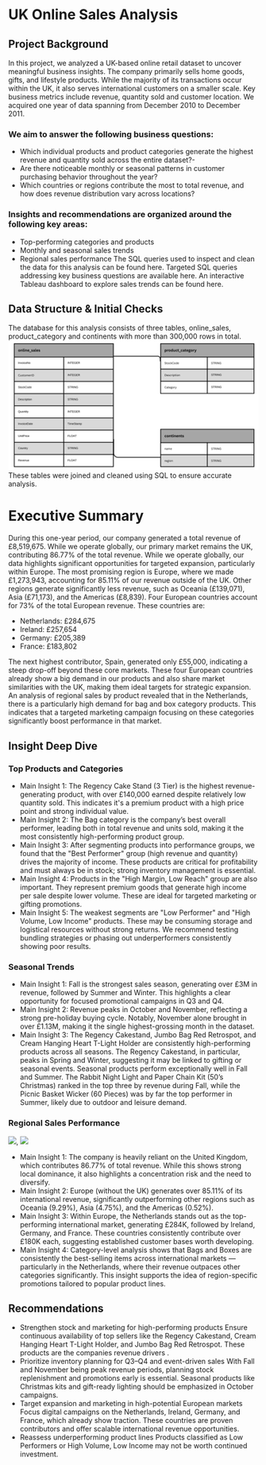 # UK Online Sales Analysis
## Project Background
In this project, we analyzed a UK-based online retail dataset to uncover meaningful business insights. The company primarily sells home goods, gifts, and lifestyle products. While the majority of its transactions occur within the UK, it also serves international customers on a smaller scale. Key business metrics include revenue, quantity sold and customer location. We acquired one year of data spanning from December 2010 to December 2011.
### We aim to answer the following business questions:
-	Which individual products and product categories generate the highest revenue and quantity sold across the entire dataset?-
-	Are there noticeable monthly or seasonal patterns in customer purchasing behavior throughout the year?
-	Which countries or regions contribute the most to total revenue, and how does revenue distribution vary across locations?
### Insights and recommendations are organized around the following key areas:
-	Top-performing categories and products
-	Monthly and seasonal sales trends
-	Regional sales performance
The SQL queries used to inspect and clean the data for this analysis can be found here.
Targeted SQL queries addressing key business questions are available here.
An interactive Tableau dashboard to explore sales trends can be found here.
## Data Structure & Initial Checks
The database for this analysis consists of three tables, online_sales, product_category and continents with more than 300,000 rows in total.
![](images/data_structure.png)
These tables were joined and cleaned using SQL to ensure accurate analysis.
# Executive Summary

During this one-year period, our company generated a total revenue of £8,519,675. While we operate globally, our primary market remains the UK, contributing 86.77% of the total revenue. While we operate globally, our data highlights significant opportunities for targeted expansion, particularly within Europe.
The most promising region is Europe, where we made £1,273,943, accounting for 85.11% of our revenue outside of the UK. Other regions generate significantly less revenue, such as Oceania (£139,071), Asia (£71,173), and the Americas (£8,839).
Four European countries account for 73% of the total European revenue. These countries are:

- Netherlands: £284,675
- Ireland: £257,654
- Germany: £205,389
- France: £183,802

The next highest contributor, Spain, generated only £55,000, indicating a steep drop-off beyond these core markets. These four European countries already show a big demand in our products and also share  market similarities with the UK, making them ideal targets for strategic expansion.
An analysis of regional sales by product revealed that in the Netherlands, there is a particularly high demand for bag and box category products. This indicates  that a  targeted marketing campaign focusing on these categories significantly boost performance in that market.

## Insight Deep Dive
### Top Products and Categories
- Main Insight 1: The Regency Cake Stand (3 Tier) is the highest revenue-generating product, with over £140,000 earned despite relatively low quantity sold. This indicates it's a premium product with a high price point and strong individual value.
- Main Insight 2: The Bag category is the company’s best overall performer, leading both in total revenue and units sold, making it the most consistently high-performing product group.
- Main Insight 3: After segmenting products into performance groups, we found that the "Best Performer" group (high revenue and quantity) drives the majority of income. These products are critical for profitability and must always be in stock; strong inventory management is essential.
- Main Insight 4: Products in the "High Margin, Low Reach" group are also important. They represent premium goods that generate high income per sale despite lower volume. These are ideal for targeted marketing or gifting promotions.
- Main Insight 5:  The weakest segments are "Low Performer" and "High Volume, Low Income" products. These may be consuming storage and logistical resources without strong returns. We recommend testing bundling strategies or phasing out underperformers consistently showing poor results.
### Seasonal Trends
- Main Insight 1: Fall is the strongest sales season, generating over £3M in revenue, followed by Summer and Winter. This highlights a clear opportunity for focused promotional campaigns in Q3 and Q4.
- Main Insight 2: Revenue peaks in October and November, reflecting a strong pre-holiday buying cycle. Notably, November alone brought in over £1.13M, making it the single highest-grossing month in the dataset.
- Main Insight 3: The Regency Cakestand, Jumbo Bag Red Retrospot, and Cream Hanging Heart T-Light Holder are consistently high-performing products across all seasons. The Regency Cakestand, in particular, peaks in Spring and Winter, suggesting it may be linked to gifting or seasonal events.
 Seasonal products perform exceptionally well in Fall and Summer. The Rabbit Night Light and Paper Chain Kit (50’s Christmas) ranked in the top three by revenue during Fall, while the Picnic Basket Wicker (60 Pieces) was by far the top performer in Summer, likely due   to outdoor and leisure demand.
### Regional Sales Performance
![](monthly_breakdown.png), ![](pie_season.png)
-	Main Insight 1: The company is heavily reliant on the United Kingdom, which contributes 86.77% of total revenue. While this shows strong local dominance, it also highlights a concentration risk and the need to diversify.
-	Main Insight 2: Europe (without the UK) generates over 85.11% of its international revenue, significantly outperforming other regions such as Oceania (9.29%), Asia (4.75%), and the Americas (0.52%).
-	Main Insight 3: Within Europe, the Netherlands stands out as the top-performing international market, generating £284K, followed by Ireland, Germany, and France. These countries consistently contribute over £180K each, suggesting established customer bases worth developing.
-	Main Insight 4: Category-level analysis shows that Bags and Boxes are consistently the best-selling items across international markets — particularly in the Netherlands, where their revenue outpaces other categories significantly. This insight supports the idea of region-specific promotions tailored to popular product lines.
## Recommendations
- Strengthen stock and marketing for high-performing products
 Ensure continuous availability of top sellers like the Regency Cakestand, Cream Hanging Heart T-Light Holder, and Jumbo Bag Red Retrospot. These products are the companies revenue drivers .
- Prioritize inventory planning for Q3–Q4 and event-driven sales
  With Fall and November being peak revenue periods, planning stock replenishment and promotions early is essential. Seasonal products like Christmas kits and gift-ready lighting should be emphasized in October campaigns.
- Target expansion and marketing in high-potential European markets
  Focus digital campaigns on the Netherlands, Ireland, Germany, and France, which already show traction. These countries are proven contributors and offer scalable international revenue opportunities.
- Reassess underperforming product lines
 Products classified as Low Performers or High Volume, Low Income may not be worth continued investment. 







